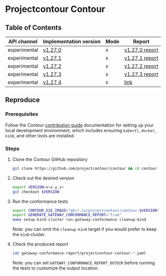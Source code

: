 # Projectcontour Contour

## Table of Contents

|API channel|Implementation version|Mode|Report|
|-----------|----------------------|----|------|
|experimental|[v1.27.0](https://github.com/projectcontour/contour/releases/tag/v1.27.0)|x|[v1.27.0 report](./v1.27.0-report.yaml)|
|experimental|[v1.27.1](https://github.com/projectcontour/contour/releases/tag/v1.27.1)|x|[v1.27.1 report](./v1.27.1-report.yaml)|
|experimental|[v1.27.2](https://github.com/projectcontour/contour/releases/tag/v1.27.2)|x|[v1.27.2 report](./v1.27.2-report.yaml)|
|experimental|[v1.27.3](https://github.com/projectcontour/contour/releases/tag/v1.27.3)|x|[v1.27.3 report](./v1.27.3-report.yaml)|
|experimental|[v1.27.4](https://github.com/projectcontour/contour/releases/tag/v1.27.4)|x|[link](./experimental-v1.27.4-default-report.yaml)|

## Reproduce

### Prerequisites

Follow the Contour [contribution guide][0] documentation for setting up your local development environment, which includes ensuring `kubectl`, `docker`, `kinD`, and other tools are installed.

### Steps

1. Clone the Contour GitHub repository

   ```bash
   git clone https://github.com/projectcontour/contour && cd contour
   ```

2. Check out the desired version

   ```bash
   export VERSION=v<x.y.z>
   git checkout $VERSION
   ```

3. Run the conformance tests

   ```bash
   export CONTOUR_E2E_IMAGE="ghcr.io/projectcontour/contour:$VERSION"
   export GENERATE_GATEWAY_CONFORMANCE_REPORT="true"
   make setup-kind-cluster run-gateway-conformance cleanup-kind
   ```

   Note: you can omit the `cleanup-kind` target if you would prefer to keep the `kinD` cluster.

4. Check the produced report

   ```bash
   cat gateway-conformance-report/projectcontour-contour-*.yaml
   ```

   Note: you can set `GATEWAY_CONFORMANCE_REPORT_OUTDIR` before running the tests to customize the output location.

[0]: https://github.com/projectcontour/contour/blob/main/CONTRIBUTING.md#building-from-source

